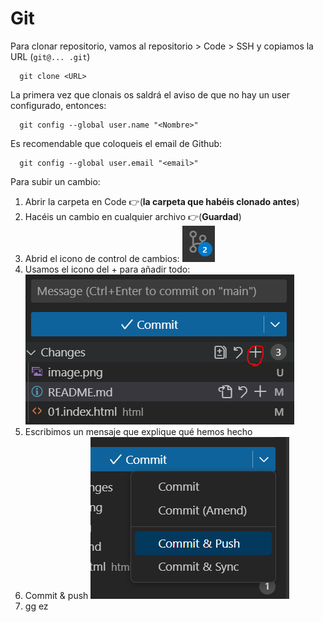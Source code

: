 # Git

Para clonar repositorio, vamos al repositorio > Code > SSH y copiamos la URL (`git@... .git`)
```
  git clone <URL>
```

La primera vez que clonais os saldrá el aviso de que no hay un user configurado, entonces:

```
  git config --global user.name "<Nombre>"
```

Es recomendable que coloqueis el email de Github:
```
  git config --global user.email "<email>"
```
Para subir un cambio:
1. Abrir la carpeta en Code 👉(**la carpeta que habéis clonado antes**)
2. Hacéis un cambio en cualquier archivo 👉(**Guardad**)
3. Abrid el icono de control de cambios: ![alt text](image.png)
4. Usamos el icono del + para añadir todo:
![alt text](image-1.png)
5. Escribimos un mensaje que explique qué hemos hecho
6. Commit & push
![alt text](image-2.png)
7. gg ez